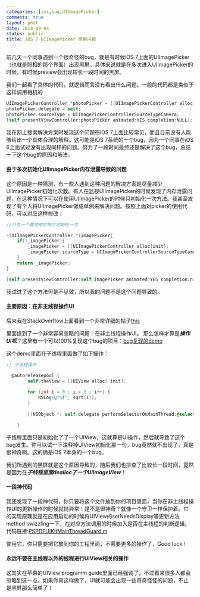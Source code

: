```yaml
---
categories: [ios,bug,UIImagePicker]
comments: true
layout: post
date: 2014-09-04
status: public
title: iOS 7 UIImagePicker 黑屏问题
---
```


前几天一个同事遇到一个很奇怪的bug，就是有时候iOS 7上面的UIImagePicker（也就是照相的那个界面）出现黑屏。具体来说就是在多次进入UIImagePicker的时候，有时候preview会出现较长一段时间的黑屏。

我们一起看了具体的代码，就逻辑而言没有看出什么问题。一般的代码都是类似于这样调用相机的

```objective-c
UIImagePickerController *photoPicker = [[UIImagePickerController alloc] init];
photoPicker.delegate = self;
photoPicker.sourceType = UIImagePickerControllerSourceTypeCamera;
[self presentViewController:photoPicker animated:YES completion:NULL];

```

我在网上搜索解决方案时发现这个问题在iOS 7上面比较常见，而且目前没有人能够给出一个具体合理的解释。这可能是iOS 7系统的一个bug，因为一个同事在iOS 6上面试过没有出现同样的问题。努力了一段时间最终还是解决了这个bug，总结一下这个bug的原因和解法。

#### 由于多次初始化UIImagePicker内存泄露导致的问题

这个原因是一种猜测，有一些人遇到这种问题的解决方案是尽量减少UIImagePicker初始化次数。有人在监视UIImagePicker的时候发现了内存泄露问题，在这种情况下可以在使用UIImagePicker的时候只初始化一次方法。我甚至发现了有个人将UIImagePicker做成单例来解决问题。按照上面对picker的使用代码，可以对应这样修改：

```objective-c
//只在一个要使用的地方初始化一次

-(UIImagePickerController *)imagePicker{
    if(!_imagePicker){
        _imagePicker = [[UIImagePickerController alloc]init];
        _imagePicker.sourceType = UIImagePickerControllerSourceTypeCamera;
    }
    return _imagePicker;
}

[self presentViewController:self.imagePicker animated:YES completion:nil];

```

我试过了这个方法但是不见效，所以我的问题不是这个问题导致的。

#### 主要原因：在非主线程操作UI

后来我在StackOverflow上面看到一个非常详细的帖子[this](http://stackoverflow.com/questions/19081701/ios-7-uiimagepickercontroller-has-black-preview)

里面提到了一个非常容易忽略的问题：在非主线程操作UI。
那么怎样才算是***操作UI呢***？这里有一个可以100%复现这个bug的项目：[bug复现的demo](https://github.com/bartvandeweerdt/CameraTest)

这个demo里面在子线程里面做了如下操作：

```objective-c
// 子线程操作

  @autoreleasepool {
        self.theView = [[UIView alloc] init];
        
        for (int i = 0 ; i < 2 ; i++) {
            NSLog(@"%f", sqrt(i));
        }
        
        [(NSObject *) self.delegate performSelectorOnMainThread:@selector(operationDidFinish:) withObject:self waitUntilDone:NO];

    }


```
子线程里面只是初始化了了一个UIView，这就算是UI操作，然后就导致了这个bug发生。你可以试一下注释掉UIView初始化那一句，bug竟然就不出现了，真是很神奇啊。这的确是iOS 7本身的一个bug。


我们所遇到的黑屏就是这个原因导致的，随后我们也排查了比较长一段时间，竟然是因为在***子线程里面dealloc了一个UIImageView***！

#### 一段神代码

我还发现了一段神代码，你只要将这个文件放到你的项目里面，当你在非主线程操作UI的更新操作的时候就抛异常！是不是很神奇？就像一个守卫一样保护着。它的实现原理就是在应用启动的时候将UIView的setNeedsDisplay等更新方法method swizzling一下，在对应方法调用的时候加入是否在主线程的判断逻辑。
代码链接:[PSPDFUIKitMainThreadGuard.m](https://gist.github.com/steipete/5664345)

使用它，你只需要把它放到你的工程里面，不需要更多的操作了，Good luck！

#### 永远不要在主线程以外的线程进行UIView相关的操作

这其实在苹果的UIView programm guide里面已经强调了，不过看来很多人都会忽略到这一点。如果你真这样做了，UI就可能会出现一些奇奇怪怪的问题，不止是黑屏那么简单了！